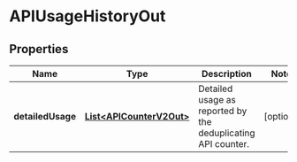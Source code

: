 
# APIUsageHistoryOut

## Properties
Name | Type | Description | Notes
------------ | ------------- | ------------- | -------------
**detailedUsage** | [**List&lt;APICounterV2Out&gt;**](APICounterV2Out.md) | Detailed usage as reported by the deduplicating API counter. |  [optional]



